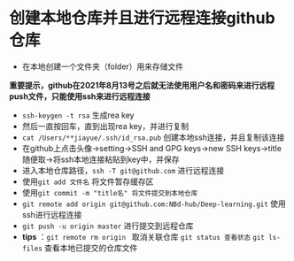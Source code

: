# 创建本地仓库并且进行远程连接github仓库

* 在本地创建一个文件夹（folder）用来存储文件

**重要提示，github在2021年8月13号之后就无法使用用户名和密码来进行远程push文件，只能使用ssh来进行远程连接**

* `ssh-keygen -t rsa` 生成rea key
* 然后一直按回车，直到出现rea key，并进行复制
* `cat /Users/**jiayue/.ssh/id_rsa.pub` 创建本地ssh连接，并且复制该连接
* 在github上点击头像->setting->SSH and GPG keys->new SSH keys->title随便取->将ssh本地连接粘贴到key中，并保存
* 进入本地仓库路径，`ssh -T git@github.com` 进行远程连接
* 使用`git add 文件名` 将文件暂存缓存区
* 使用`git commit -m "title名" 将文件提交到本地仓库`
* `git remote add origin git@github.com:NBd-hub/Deep-learning.git` 使用ssh进行远程连接
* `git push -u origin master` 进行提交到远程仓库
* **tips** ：`git remote rm origin ` 取消关联仓库     `git status 查看状态` `git ls-files` 查看本地已提交的仓库文件

